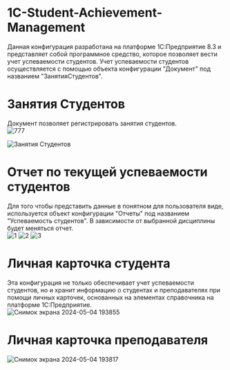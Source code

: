 # 1C-Student-Achievement-Management
Данная конфигурация разработана на платформе 1С:Предприятие 8.3 и представляет собой программное средство, которое позволяет вести учет успеваемости студентов.
Учет успеваемости студентов осуществляется с помощью объекта конфигурации "Документ" под названием "ЗанятияСтудентов".
# Занятия Студентов
Документ позволяет регистрировать занятия студентов. <br />
![777](https://github.com/fetgrigory/1C-Student-Achievement-Management/assets/157891679/2ba6e353-4989-4f7d-a2a7-07ad111386df)

![Занятия Студентов](https://github.com/fetgrigory/1C-Student-Achievement-Management/assets/157891679/a95ab498-fb3a-4abc-a63b-d1f8f54fd35c)

# Отчет по текущей успеваемости студентов
Для того чтобы представить данные в понятном для пользователя виде, используется объект конфигурации "Отчеты" под названием "Успеваемость студентов". В зависимости от выбранной дисциплины будет меняться отчет. <br />
![1](https://github.com/fetgrigory/1C-Student-Achievement-Management/assets/157891679/21ec50dd-2007-4236-9268-22906535c63a)
![2](https://github.com/fetgrigory/1C-Student-Achievement-Management/assets/157891679/aa64766d-0cf8-4d28-95e9-e71264d5e693)
![3](https://github.com/fetgrigory/1C-Student-Achievement-Management/assets/157891679/3d2ef6af-942c-4594-9a27-a1c3dbe9e6a9)


# Личная карточка студента
Эта конфигурация не только обеспечивает учет успеваемости студентов, но и хранит информацию о студентах и преподавателях при помощи личных карточек, основанных на элементах справочника на платформе 1С:Предприятие.<br />
![Снимок экрана 2024-05-04 193855](https://github.com/fetgrigory/1C-Student-Achievement-Management/assets/157891679/c2fac5a9-1c80-412f-9efe-48c837a05410)
# Личная карточка преподавателя
![Снимок экрана 2024-05-04 193817](https://github.com/fetgrigory/1C-Student-Achievement-Management/assets/157891679/c3b92fd6-13da-4190-98e2-217e1986ccdf)
